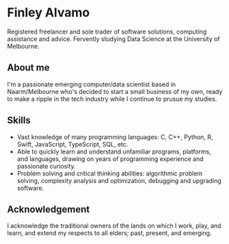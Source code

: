 # Finley Alvamo

Registered freelancer and sole trader of software solutions, computing assistance and advice. Fervently studying Data Science at the University of Melbourne.

## About me
I'm a passionate emerging computer/data scientist based in Naarm/Melbourne who's decided to start a small business of my own, ready to make a ripple in the tech industry while I continue to prusue my studies.

## Skills
- Vast knowledge of many programming languages: C, C++, Python, R, Swift, JavaScript, TypeScript, SQL, etc.
- Able to quickly learn and understand unfamiliar programs, platforms, and languages, drawing on years of programming experience and passionate curiosity.
- Problem solving and critical thinking abilities: algorithmic problem solving, complexity analysis and optimization, debugging and upgrading software.

## Acknowledgement
I acknowledge the traditional owners of the lands on which I work, play, and learn, and extend my respects to all elders; past, present, and emerging.
